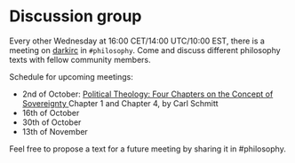 # Discussion group

Every other Wednesday at 16:00 CET/14:00 UTC/10:00 EST, there is a meeting on 
[darkirc](https://darkrenaissance.github.io/darkfi/misc/darkirc/darkirc.html) in 
`#philosophy`.  Come and discuss different philosophy texts with fellow
community members.

Schedule for upcoming meetings: 

* 2nd of October: 
[Political Theology: Four Chapters on the Concept of Sovereignty ](https://anarch.cc/uploads/carl-schmitt/political-theology.pdf)
Chapter 1 and Chapter 4, by Carl Schmitt
* 16th of October
* 30th of October
* 13th of November

Feel free to propose a text for a future meeting by sharing it in #philosophy.



